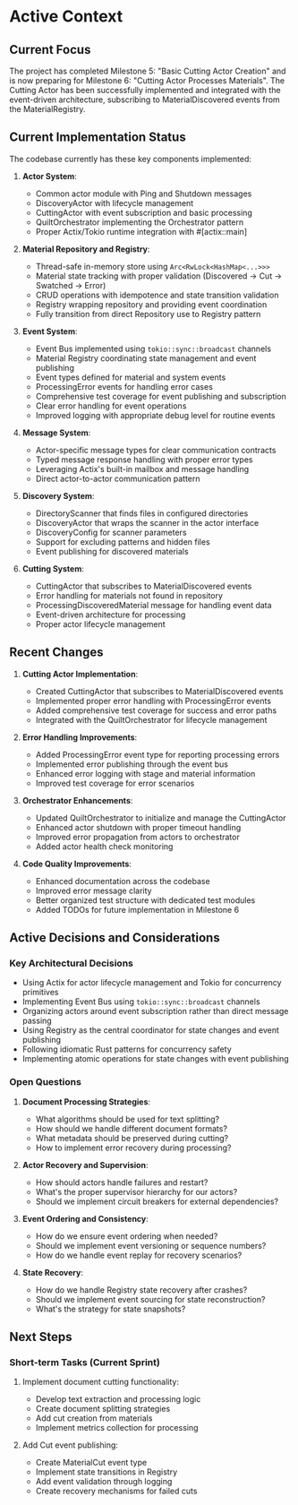 # Active Context

## Current Focus

The project has completed Milestone 5: "Basic Cutting Actor Creation" and is now preparing for Milestone 6: "Cutting Actor Processes Materials". The Cutting Actor has been successfully implemented and integrated with the event-driven architecture, subscribing to MaterialDiscovered events from the MaterialRegistry.

## Current Implementation Status

The codebase currently has these key components implemented:

1. **Actor System**:

   - Common actor module with Ping and Shutdown messages
   - DiscoveryActor with lifecycle management
   - CuttingActor with event subscription and basic processing
   - QuiltOrchestrator implementing the Orchestrator pattern
   - Proper Actix/Tokio runtime integration with #[actix::main]

2. **Material Repository and Registry**:

   - Thread-safe in-memory store using `Arc<RwLock<HashMap<...>>>`
   - Material state tracking with proper validation (Discovered → Cut → Swatched → Error)
   - CRUD operations with idempotence and state transition validation
   - Registry wrapping repository and providing event coordination
   - Fully transition from direct Repository use to Registry pattern

3. **Event System**:

   - Event Bus implemented using `tokio::sync::broadcast` channels
   - Material Registry coordinating state management and event publishing
   - Event types defined for material and system events
   - ProcessingError events for handling error cases
   - Comprehensive test coverage for event publishing and subscription
   - Clear error handling for event operations
   - Improved logging with appropriate debug level for routine events

4. **Message System**:

   - Actor-specific message types for clear communication contracts
   - Typed message response handling with proper error types
   - Leveraging Actix's built-in mailbox and message handling
   - Direct actor-to-actor communication pattern

5. **Discovery System**:

   - DirectoryScanner that finds files in configured directories
   - DiscoveryActor that wraps the scanner in the actor interface
   - DiscoveryConfig for scanner parameters
   - Support for excluding patterns and hidden files
   - Event publishing for discovered materials

6. **Cutting System**:
   - CuttingActor that subscribes to MaterialDiscovered events
   - Error handling for materials not found in repository
   - ProcessingDiscoveredMaterial message for handling event data
   - Event-driven architecture for processing
   - Proper actor lifecycle management

## Recent Changes

1. **Cutting Actor Implementation**:

   - Created CuttingActor that subscribes to MaterialDiscovered events
   - Implemented proper error handling with ProcessingError events
   - Added comprehensive test coverage for success and error paths
   - Integrated with the QuiltOrchestrator for lifecycle management

2. **Error Handling Improvements**:

   - Added ProcessingError event type for reporting processing errors
   - Implemented error publishing through the event bus
   - Enhanced error logging with stage and material information
   - Improved test coverage for error scenarios

3. **Orchestrator Enhancements**:

   - Updated QuiltOrchestrator to initialize and manage the CuttingActor
   - Enhanced actor shutdown with proper timeout handling
   - Improved error propagation from actors to orchestrator
   - Added actor health check monitoring

4. **Code Quality Improvements**:
   - Enhanced documentation across the codebase
   - Improved error message clarity
   - Better organized test structure with dedicated test modules
   - Added TODOs for future implementation in Milestone 6

## Active Decisions and Considerations

### Key Architectural Decisions

- Using Actix for actor lifecycle management and Tokio for concurrency primitives
- Implementing Event Bus using `tokio::sync::broadcast` channels
- Organizing actors around event subscription rather than direct message passing
- Using Registry as the central coordinator for state changes and event publishing
- Following idiomatic Rust patterns for concurrency safety
- Implementing atomic operations for state changes with event publishing

### Open Questions

1. **Document Processing Strategies**:

   - What algorithms should be used for text splitting?
   - How should we handle different document formats?
   - What metadata should be preserved during cutting?
   - How to implement error recovery during processing?

2. **Actor Recovery and Supervision**:

   - How should actors handle failures and restart?
   - What's the proper supervisor hierarchy for our actors?
   - Should we implement circuit breakers for external dependencies?

3. **Event Ordering and Consistency**:

   - How do we ensure event ordering when needed?
   - Should we implement event versioning or sequence numbers?
   - How do we handle event replay for recovery scenarios?

4. **State Recovery**:
   - How do we handle Registry state recovery after crashes?
   - Should we implement event sourcing for state reconstruction?
   - What's the strategy for state snapshots?

## Next Steps

### Short-term Tasks (Current Sprint)

1. Implement document cutting functionality:

   - Develop text extraction and processing logic
   - Create document splitting strategies
   - Add cut creation from materials
   - Implement metrics collection for processing

2. Add Cut event publishing:
   - Create MaterialCut event type
   - Implement state transitions in Registry
   - Add event validation through logging
   - Create recovery mechanisms for failed cuts
